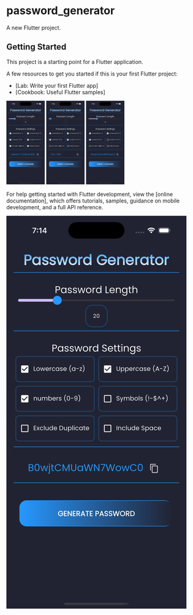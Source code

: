 # password_generator

A new Flutter project.

## Getting Started

This project is a starting point for a Flutter application.

A few resources to get you started if this is your first Flutter project:

- [Lab: Write your first Flutter app]
- [Cookbook: Useful Flutter samples]

<div>
    <img src="img1.png" width="100" alt="Image 1"/>
    <img src="img2.png" width="100" alt="Image 2"/>
    <img src="img3.png" width="100" alt="Image 3"/>
</div>

For help getting started with Flutter development, view the
[online documentation], which offers tutorials,
samples, guidance on mobile development, and a full API reference.























![Project Screenshot](img3.png)

